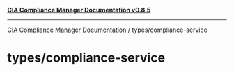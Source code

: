 [**CIA Compliance Manager Documentation v0.8.5**](../../README.md)

***

[CIA Compliance Manager Documentation](../../modules.md) / types/compliance-service

# types/compliance-service
